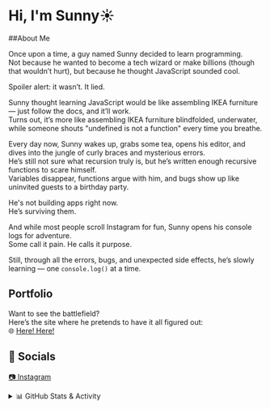 # Hi, I'm Sunny☀️

##About Me

Once upon a time, a guy named Sunny decided to learn programming.  
Not because he wanted to become a tech wizard or make billions (though that wouldn’t hurt), but because he thought JavaScript sounded cool.  

Spoiler alert: it wasn’t. It lied.

Sunny thought learning JavaScript would be like assembling IKEA furniture — just follow the docs, and it’ll work.  
Turns out, it’s more like assembling IKEA furniture blindfolded, underwater, while someone shouts "undefined is not a function" every time you breathe.

Every day now, Sunny wakes up, grabs some tea, opens his editor, and dives into the jungle of curly braces and mysterious errors.  
He’s still not sure what recursion truly is, but he’s written enough recursive functions to scare himself.  
Variables disappear, functions argue with him, and bugs show up like uninvited guests to a birthday party.

He's not building apps right now.  
He’s surviving them.

And while most people scroll Instagram for fun, Sunny opens his console logs for adventure.  
Some call it pain. He calls it purpose.

Still, through all the errors, bugs, and unexpected side effects, he’s slowly learning — one `console.log()` at a time.

## Portfolio

Want to see the battlefield?  
Here’s the site where he pretends to have it all figured out:  
🌐 [Here! Here!](https://sunny-kishor-singh.vercel.app/)

## 📱 Socials

[📷 Instagram](https://www.instagram.com/i_d0nt_f_care_/)

<details>
<summary>📊 GitHub Stats & Activity</summary>

<br>

![Visitors](https://komarev.com/ghpvc/?username=sunnysingh&label=Profile%20views&color=0e75b6&style=flat)

![Top Languages](https://github-readme-stats.vercel.app/api/top-langs/?username=sunnysingh&layout=compact&theme=tokyonight&count_private=true)

![GitHub Streak](https://github-readme-streak-stats.herokuapp.com/?user=sunnysingh&theme=tokyonight)

![GitHub Activity Graph](https://github-readme-activity-graph.vercel.app/graph?username=sunnysingh&theme=tokyo-night)

</details>
